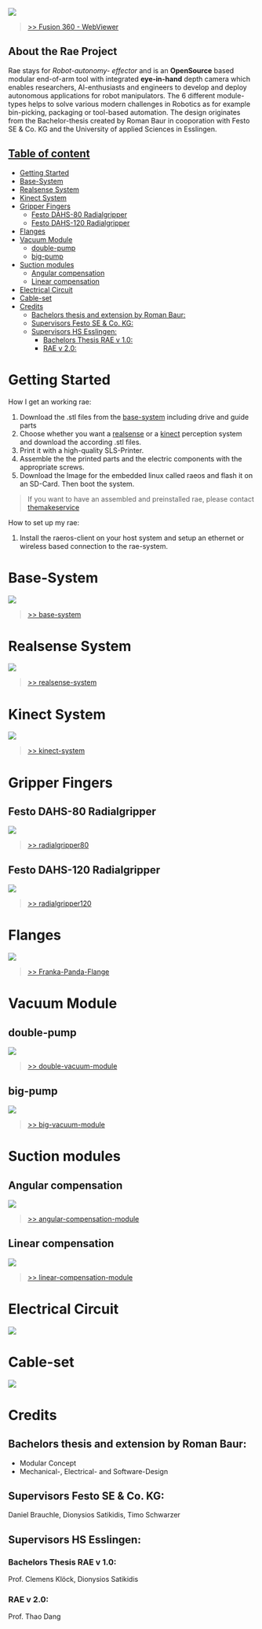 ![](imgs/rae-header-image.PNG)
>[>> Fusion 360 - WebViewer](https://a360.co/2W6mHcp)

## About the Rae Project
Rae stays for *Robot-autonomy-
effector* and is an __OpenSource__ based modular end-of-arm tool with integrated __eye-in-hand__ depth camera which enables researchers, AI-enthusiasts and engineers to develop and deploy autonomous applications for robot manipulators. The 6 different module-types helps to solve various modern challenges in Robotics as for example bin-picking, packaging or tool-based automation. The design originates from the Bachelor-thesis created by Roman Baur in cooporation with Festo SE & Co. KG and the University of applied Sciences in Esslingen.

## [Table of content](#table-of-content)

- [Getting Started](#getting-started)
- [Base-System](#base-system)
- [Realsense System](#realsense-system)
- [Kinect System](#kinect-system)
- [Gripper Fingers](#gripper-fingers)
  - [Festo DAHS-80 Radialgripper](#festo-dahs-80-radialgripper)
  - [Festo DAHS-120 Radialgripper](#festo-dahs-120-radialgripper)
- [Flanges](#flanges)
- [Vacuum Module](#vacuum-module)
  - [double-pump](#double-pump)
  - [big-pump](#big-pump)
- [Suction modules](#suction-modules)
  - [Angular compensation](#angular-compensation)
  - [Linear compensation](#linear-compensation)
- [Electrical Circuit](#electrical-circuit)
- [Cable-set](#cable-set)
- [Credits](#credits)
  - [Bachelors thesis and extension by Roman Baur:](#bachelors-thesis-and-extension-by-roman-baur)
  - [Supervisors Festo SE & Co. KG:](#supervisors-festo-se--co-kg)
  - [Supervisors HS Esslingen:](#supervisors-hs-esslingen)
    - [Bachelors Thesis RAE v 1.0:](#bachelors-thesis-rae-v-10)
    - [RAE v 2.0:](#rae-v-20)

# Getting Started

How I get an working rae:

1. Download the .stl files from the [base-system](base-system) including drive and guide parts
2. Choose whether you want a [realsense](perception-modules/realsense) or a [kinect](perception-modules/kinect) perception system and download the according .stl files.
3. Print it with a high-quality SLS-Printer.
4. Assemble the the printed parts and the electric components with the appropriate screws.
5. Download the Image for the embedded linux called raeos and flash it on an SD-Card. Then boot the system.


> If you want to have an assembled and preinstalled rae, please contact [themakeservice](#)

How to set up my rae:
1. Install the raeros-client on your host system and setup an ethernet or wireless based connection to the rae-system.

# Base-System
![](imgs/rae-base-system.png)

> [>> base-system](base-system)

# Realsense System

![](imgs/rae-realsense-system.PNG)

> [>> realsense-system](perception-modules/realsense)


# Kinect System
![](imgs/rae-kinect-system.PNG)
> [>> kinect-system](perception-modules/kinect)

# Gripper Fingers
## Festo DAHS-80 Radialgripper
![](gripper-modules/radialgripper80/imgs/radialgripper80-with-base.PNG)
> [>> radialgripper80](gripper-modules/radialgripper80)
> 
## Festo DAHS-120 Radialgripper
![](gripper-modules/radialgripper120/imgs/radialgripper120-with-base.PNG)
> [>> radialgripper120](gripper-modules/radialgripper120)
# Flanges
![](flanges/imgs/panda-flange.PNG)
> [>> Franka-Panda-Flange](flanges)

# Vacuum Module
## double-pump
![](vacuum-modules/double/imgs/double-vacuum-module.PNG)
> [>> double-vacuum-module](vacuum-modules/double)

## big-pump
![](vacuum-modules/big/imgs/big-vacuum-pump.PNG)
> [>> big-vacuum-module](vacuum-modules/big)


# Suction modules
## Angular compensation
![](tool-modules/suction-holders/angular-compensation/angular-compensation.png)
> [>> angular-compensation-module](tool-modules/suction-holders/angular-compensation)
> 
## Linear compensation
![](tool-modules/suction-holders/linear-compensation/linear-compensation.png)
> [>> linear-compensation-module](tool-modules/suction-holders/linear-compensation)


# Electrical Circuit
![](imgs/electrical-circuit.png)

# Cable-set
![](imgs/cable-set.png)
# Credits

## Bachelors thesis and extension by Roman Baur:
* Modular Concept
* Mechanical-, Electrical- and Software-Design

## Supervisors Festo SE & Co. KG:

Daniel Brauchle, Dionysios Satikidis, Timo Schwarzer

## Supervisors HS Esslingen:

### Bachelors Thesis RAE v 1.0:
Prof. Clemens Klöck, Dionysios Satikidis

### RAE v 2.0:
Prof. Thao Dang




